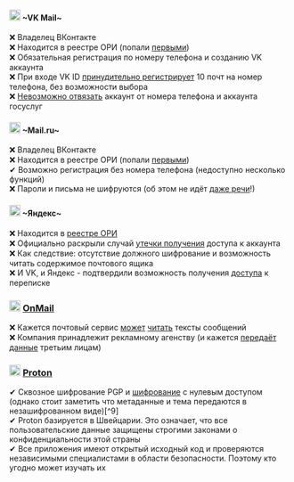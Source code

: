 #### <img width=20px src="https://i.ibb.co/yRG82BQ/vkmail.png"></img> ~VK Mail~
❌ Владелец ВКонтакте
<br>
❌ Находится в реестре ОРИ (попали [первыми](https://roskomsvoboda.org/post/roskomnadzor-vnes-vkontakte-v-reestr/))
<br>
❌ Обязательная регистрация по номеру телефона и созданию VK аккаунта
<br>
❌ При входе VK ID [принудительно регистрирует](https://help.mail.ru/mail/account/signup/trouble/vkconnect/max) 10 почт на номер телефона, без возможности выбора
<br>
❌ [Невозможно отвязать](https://help.mail.ru/mail/account/signup/trouble/gos/other) аккаунт от номера телефона и аккаунта госуслуг

#### <img width=20px src="https://i.ibb.co/wwR2FqW/mailru.png"></img> ~Mail.ru~
❌ Владелец ВКонтакте
<br>
❌ Находится в реестре ОРИ (попали [первыми](https://roskomsvoboda.org/post/roskomnadzor-vnes-vkontakte-v-reestr/))
<br>
✔ Возможно регистрация без номера телефона (недоступно несколько функций)
<br>
❌ Пароли и письма не шифруются (об этом не идёт [даже речи](http://lib.itsec.ru/forum.php?sub=5646&from=0&format=printer-friendly)!)

#### <img width=20px src="https://i.ibb.co/Yd8SPKb/Yandex.png"></img> ~Яндекс~
❌ Находится в [реестре ОРИ](https://roskomsvoboda.org/post/yandeks-vnesen-v-reestr-organizatorov/)
<br>
❌ Официально раскрыли случай [утечки получения](https://yandex.ru/company/news/2021-02-12) доступа к аккаунта
<br>
❌ Как следствие: отсутствие должного шифрование и возможность читать содержимое почтового ящика
<br>
❌ И VK, и Яндекс - подтвердили возможность получения [доступа](https://novayagazeta.ru/articles/2020/01/31/83709-eto-skrytyy-trolling-spetssluzhb) к переписке

### <img width=20px src="https://i.ibb.co/ccGGB7m/OnMail.png"></img> [OnMail](https://www.onmail.com)
❌ Кажется почтовый сервис [может](https://www.reddit.com/r/Onmail/comments/qwzzs4/on_onmail_privacysecurity_tldr_its_a_bummer/) [читать](https://www.reddit.com/r/apple/comments/8vm4u7/psa_edison_email_app_has_the_ability_to_read_user/) тексты сообщений
<br>
❌ Компания принадлежит рекламному агенству (и кажется [передаёт данные](https://www.pcmag.com/reviews/onmail) третьим лицам)

### <img width=20px src="https://i.ibb.co/JCjqBbk/Proton.png"></img> [Proton](https://proton.me)
✔ Сквозное шифрование PGP и [шифрование](https://habr.com/ru/companies/first/articles/674864/) с нулевым доступом (однако стоит заметить что метаданные и тема передаются в незашифрованном виде)[^9]
<br>
✔ Proton базируется в Швейцарии. Это означает, что все пользовательские данные защищены строгими законами о конфиденциальности этой страны
<br>
✔ Все приложения имеют открытый исходный код и проверяются независимыми специалистами в области безопасности. Поэтому кто угодно может изучать их
